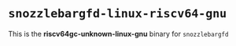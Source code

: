 # `snozzlebargfd-linux-riscv64-gnu`

This is the **riscv64gc-unknown-linux-gnu** binary for `snozzlebargfd`
